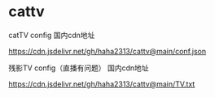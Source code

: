 # cattv
catTV config
国内cdn地址

https://cdn.jsdelivr.net/gh/haha2313/cattv@main/conf.json



残影TV config（直播有问题）
国内cdn地址

https://cdn.jsdelivr.net/gh/haha2313/cattv@main/TV.txt
